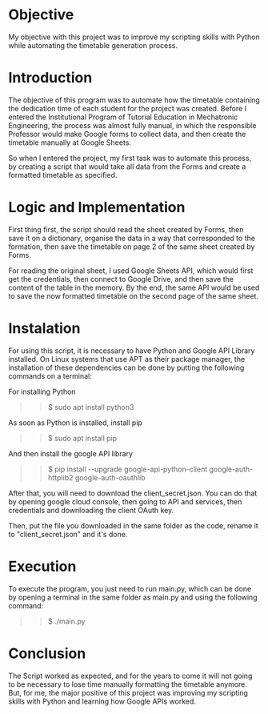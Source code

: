 # Objective

My objective with this project was to improve my scripting skills with Python while automating the timetable generation process.

# Introduction

The objective of this program was to automate how the timetable containing the dedication time of each student for the project was created. Before I entered the Institutional Program of Tutorial Education in Mechatronic Engineering, the process was almost fully manual, in which the responsible Professor would make Google forms to collect data, and then create the timetable manually at Google Sheets.

So when I entered the project, my first task was to automate this process, by creating a script that would take all data from the Forms and create a formatted timetable as specified. 

# Logic and Implementation

First thing first, the script should read the sheet created by Forms, then save it on a dictionary, organise the data in a way that corresponded to the formation, then save the timetable on page 2 of the same sheet created by Forms.

For reading the original sheet, I used Google Sheets API, which would first get the credentials, then connect to Google Drive, and then save the content of the table in the memory. By the end, the same API would be used to save the now formatted timetable on the second page of the same sheet.

# Instalation

For using this script, it is necessary to have Python and Google API Library installed. On Linux systems that use APT as their package manager, the installation of these dependencies can be done by putting the following commands on a terminal:

For installing Python
>> $ sudo apt install python3

As soon as Python is installed, install pip
>> $ sudo apt install pip
    
And then install the google API library
>> $ pip install --upgrade google-api-python-client google-auth-httplib2 google-auth-oauthlib

After that, you will need to download the client_secret.json. You can do that by opening google cloud console, then going to API and services, then credentials and downloading the client OAuth key. 

Then, put the file you downloaded in the same folder as the code, rename it to "client_secret.json" and it's done.

# Execution

To execute the program, you just need to run main.py, which can be done by opening a terminal in the same folder as main.py and using the following command:

>> $ ./main.py

# Conclusion

The Script worked as expected, and for the years to come it will not going to be necessary to lose time manually formatting the timetable anymore. But, for me, the major positive of this project was improving my scripting skills with Python and learning how Google APIs worked. 

